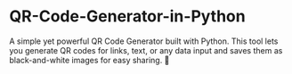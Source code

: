 # QR-Code-Generator-in-Python
A simple yet powerful QR Code Generator built with Python. This tool lets you generate QR codes for links, text, or any data input and saves them as black-and-white images for easy sharing. 🚀
